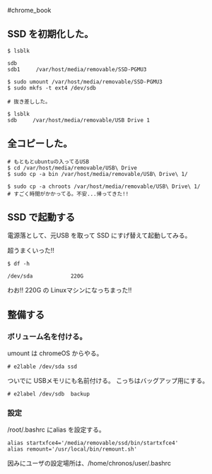 #chrome_book 

## SSD を初期化した。
```shell
$ lsblk

sdb
sdb1     /var/host/media/removable/SSD-PGMU3

$ sudo umount /var/host/media/removable/SSD-PGMU3
$ sudo mkfs -t ext4 /dev/sdb

# 抜き差しした。

$ lsblk
sdb     /var/host/media/removable/USB Drive 1
```

## 全コピーした。
```shell
# もともとubuntuの入ってるUSB
$ cd /var/host/media/removable/USB\ Drive
$ sudo cp -a bin /var/host/media/removable/USB\ Drive\ 1/

$ sudo cp -a chroots /var/host/media/removable/USB\ Drive\ 1/
# すごく時間がかかってる。不安...帰ってきた!!
```

## SSD で起動する

電源落として、元USB を取って SSD にすげ替えて起動してみる。

超うまくいった!!
```shell
$ df -h

/dev/sda            220G
```

わお!! 220G の Linuxマシンになっちまった!!


## 整備する

### ボリューム名を付ける。
umount は chromeOS からやる。
```shell
# e2lable /dev/sda ssd
```
ついでに USBメモリにも名前付ける。
こっちはバッグアップ用にする。

```shell
# e2label /dev/sdb  backup
```

### 設定

/root/.bashrc にalias を設定する。
```shell
alias startxfce4='/media/removable/ssd/bin/startxfce4'
alias remount='/usr/local/bin/remount.sh'
```

因みにユーザの設定場所は、/home/chronos/user/.bashrc
